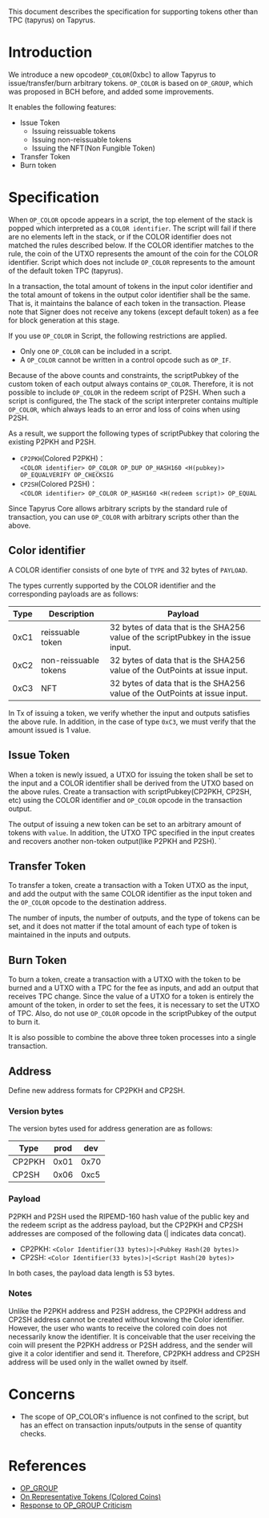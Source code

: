 This document describes the specification for supporting tokens other than TPC (tapyrus) on Tapyrus.

# Introduction

We introduce a new opcode`OP_COLOR`(0xbc) to allow Tapyrus to issue/transfer/burn arbitrary tokens.
`OP_COLOR` is based on `OP_GROUP`, which was proposed in BCH before, and added some improvements.

It enables the following features:

* Issue Token
   * Issuing reissuable tokens
   * Issuing non-reissuable tokens
   * Issuing the NFT(Non Fungible Token)
* Transfer Token
* Burn token

# Specification

When `OP_COLOR` opcode appears in a script, the top element of the stack is popped which interpreted as a `COLOR identifier`.
The script will fail if there are no elements left in the stack, or if the COLOR identifier does not matched the rules described below.
If the COLOR identifier matches to the rule, the coin of the UTXO represents the amount of the coin for the COLOR identifier.
Script which does not include `OP_COLOR` represents to the amount of the default token TPC (tapyrus).

In a transaction, the total amount of tokens in the input color identifier and the total amount of tokens in the output color identifier shall be the same.
That is, it maintains the balance of each token in the transaction. Please note that Signer does not receive any tokens (except default token) as a fee for block generation at this stage.

If you use `OP_COLOR` in Script, the following restrictions are applied.

* Only one `OP_COLOR` can be included in a script.
* A `OP_COLOR` cannot be written in a control opcode such as `OP_IF`.

Because of the above counts and constraints, the scriptPubkey of the custom token of each output always contains `OP_COLOR`.
Therefore, it is not possible to include `OP_COLOR` in the redeem script of P2SH. 
When such a script is configured, the The stack of the script interpreter contains multiple `OP_COLOR`, 
which always leads to an error and loss of coins when using P2SH.

As a result, we support the following types of scriptPubkey that coloring the existing P2PKH and P2SH.

* `CP2PKH`(Colored P2PKH)：  
`<COLOR identifier> OP_COLOR OP_DUP OP_HASH160 <H(pubkey)> OP_EQUALVERIFY OP_CHECKSIG`
* `CP2SH`(Colored P2SH)：  
`<COLOR identifier> OP_COLOR OP_HASH160 <H(redeem script)> OP_EQUAL`

Since Tapyrus Core allows arbitrary scripts by the standard rule of transaction, 
you can use `OP_COLOR` with arbitrary scripts other than the above.

## Color identifier

A COLOR identifier consists of one byte of `TYPE` and 32 bytes of `PAYLOAD`.

The types currently supported by the COLOR identifier and the corresponding payloads are as follows:

Type|Description|Payload
---|---|---
0xC1|reissuable token|32 bytes of data that is the SHA256 value of the scriptPubkey in the issue input.
0xC2|non-reissuable tokens|32 bytes of data that is the SHA256 value of the OutPoints at issue input.
0xC3|NFT|32 bytes of data that is the SHA256 value of the OutPoints at issue input.

In Tx of issuing a token, we verify whether the input and outputs satisfies the above rule.
In addition, in the case of type `0xC3`, we must verify that the amount issued is 1 value.

## Issue Token

When a token is newly issued, a UTXO for issuing the token shall be set to the input and a COLOR identifier shall be derived from the UTXO based on the above rules.
Create a transaction with scriptPubkey(CP2PKH, CP2SH, etc) using the COLOR identifier and `OP_COLOR` opcode in the transaction output.

The output of issuing a new token can be set to an arbitrary amount of tokens with `value`.
In addition, the UTXO TPC specified in the input creates and recovers another non-token output(like P2PKH and P2SH). `

## Transfer Token

To transfer a token, create a transaction with a Token UTXO as the input, 
and add the output with the same COLOR identifier as the input token and the `OP_COLOR` opcode to the destination address.

The number of inputs, the number of outputs, and the type of tokens can be set, and it does not matter if the total amount of each type of token is maintained in the inputs and outputs.

## Burn Token

To burn a token, create a transaction with a UTXO with the token to be burned and a UTXO with a TPC for the fee as inputs, 
and add an output that receives TPC change. 
Since the value of a UTXO for a token is entirely the amount of the token, in order to set the fees, it is necessary to set the UTXO of TPC. 
Also, do not use `OP_COLOR` opcode in the scriptPubkey of the output to burn it.

It is also possible to combine the above three token processes into a single transaction.

## Address

Define new address formats for CP2PKH and CP2SH.

### Version bytes

The version bytes used for address generation are as follows:

Type|prod|dev
---|---|---
CP2PKH|0x01|0x70
CP2SH|0x06|0xc5

### Payload

P2PKH and P2SH used the RIPEMD-160 hash value of the public key and the redeem script as the address payload, but the CP2PKH and CP2SH addresses are composed of the following data (| indicates data concat).

* CP2PKH: `<Color Identifier(33 bytes)>|<Pubkey Hash(20 bytes)>`
* CP2SH: `<Color Identifier(33 bytes)>|<Script Hash(20 bytes)>`

In both cases, the payload data length is 53 bytes.

### Notes

Unlike the P2PKH address and P2SH address, the CP2PKH address and CP2SH address cannot be created without knowing the Color identifier. However, the user who wants to receive the colored coin does not necessarily know the identifier. It is conceivable that the user receiving the coin will present the P2PKH address or P2SH address, and the sender will give it a color identifier and send it. Therefore, CP2PKH address and CP2SH address will be used only in the wallet owned by itself.

# Concerns

* The scope of OP_COLOR's influence is not confined to the script, but has an effect on transaction inputs/outputs in the sense of quantity checks.

# References

* [OP_GROUP](https://github.com/gandrewstone/BitcoinUnlimited/blob/238ca764385f94a4c371e61424e3307d7da9eb56/doc/opgroup-tokens.md)
* [On Representative Tokens (Colored Coins)](https://www.yours.org/content/on-representative-tokens--colored-coins--bb7a829b965c/)
* [Response to OP_GROUP Criticism](https://www.yours.org/content/response-to-op_group-criticism-d088a7f1e6ad)